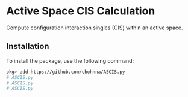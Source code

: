 # Active Space CIS Calculation

Compute configuration interaction singles (CIS) within an active space.

## Installation

To install the package, use the following command:

```bash
pkg> add https://github.com/chohnna/ASCIS.py
# ASCIS.py
# ASCIS.py
# ASCIS.py
